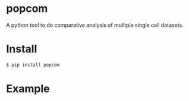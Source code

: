 # popcom
A python tool to do comparative analysis of mulitple single cell datasets.

# Install
```bash
$ pip install popcom
```

# Example
